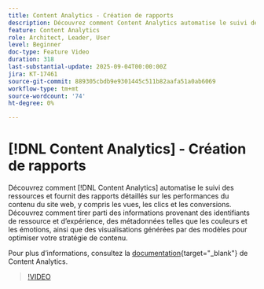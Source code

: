 ```yaml
---
title: Content Analytics - Création de rapports
description: Découvrez comment Content Analytics automatise le suivi des ressources et fournit des rapports détaillés sur les performances du contenu du site web, y compris les affichages, les clics et les conversions.
feature: Content Analytics
role: Architect, Leader, User
level: Beginner
doc-type: Feature Video
duration: 318
last-substantial-update: 2025-09-04T00:00:00Z
jira: KT-17461
source-git-commit: 889305cbdb9e9301445c511b82aafa51a0ab6069
workflow-type: tm+mt
source-wordcount: '74'
ht-degree: 0%

---
```


# [!DNL Content Analytics] - Création de rapports

Découvrez comment [!DNL Content Analytics] automatise le suivi des ressources et fournit des rapports détaillés sur les performances du contenu du site web, y compris les vues, les clics et les conversions. Découvrez comment tirer parti des informations provenant des identifiants de ressource et d’expérience, des métadonnées telles que les couleurs et les émotions, ainsi que des visualisations générées par des modèles pour optimiser votre stratégie de contenu.

Pour plus d’informations, consultez la [documentation](https://experienceleague.adobe.com/fr/docs/analytics-platform/using/content-analytics/report/report){target="_blank"} de Content Analytics.

>[!VIDEO](https://video.tv.adobe.com/v/3473037/?learn=on&enablevpops)
